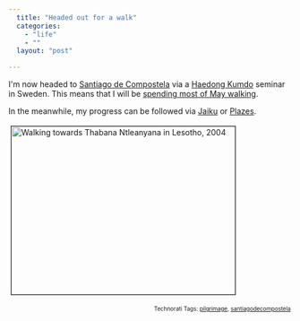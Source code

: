 ```yaml
---
  title: "Headed out for a walk"
  categories: 
    - "life"
    - ""
  layout: "post"

---
```

<p>
I'm now headed to <a href="http://en.wikipedia.org/wiki/Santiago_de_Compostela">Santiago de Compostela</a> via a <a href="http://haedong-kumdo.org/">Haedong Kumdo</a> seminar in Sweden. This means that I will be <a href="http://en.wikipedia.org/wiki/Camino_de_Santiago">spending most of May walking</a>.
</p><p>
In the meanwhile, my progress can be followed via <a href="http://bergie.jaiku.com/">Jaiku</a> or <a href="http://plazes.com/users/7006">Plazes</a>.
</p><p>
<img src="http://bergie.iki.fi/midcom-serveattachmentguid-9655e720182e11ddadd4fda08f26d5fed5fe/walking-in-lesotho.jpg" height="300" width="400" border="1" hspace="4" vspace="4" alt="Walking towards Thabana Ntleanyana in Lesotho, 2004" title="Walking towards Thabana Ntleanyana in Lesotho, 2004" /></p>
<p style="text-align:right;font-size:10px;">Technorati Tags: <a href="http://www.technorati.com/tag/pilgrimage">pilgrimage</a>, <a href="http://www.technorati.com/tag/santiagodecompostela">santiagodecompostela</a></p>